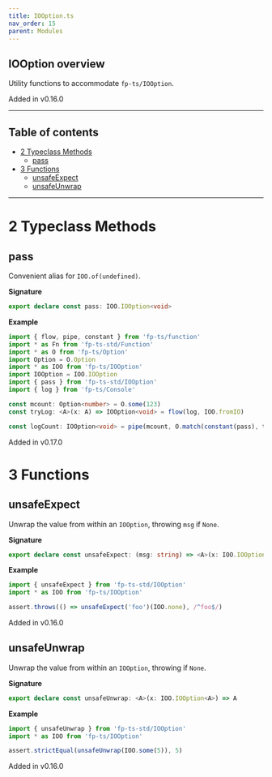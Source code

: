 ```yaml
---
title: IOOption.ts
nav_order: 15
parent: Modules
---
```


## IOOption overview

Utility functions to accommodate `fp-ts/IOOption`.

Added in v0.16.0

---

<h2 class="text-delta">Table of contents</h2>

- [2 Typeclass Methods](#2-typeclass-methods)
  - [pass](#pass)
- [3 Functions](#3-functions)
  - [unsafeExpect](#unsafeexpect)
  - [unsafeUnwrap](#unsafeunwrap)

---

# 2 Typeclass Methods

## pass

Convenient alias for `IOO.of(undefined)`.

**Signature**

```ts
export declare const pass: IOO.IOOption<void>
```

**Example**

```ts
import { flow, pipe, constant } from 'fp-ts/function'
import * as Fn from 'fp-ts-std/Function'
import * as O from 'fp-ts/Option'
import Option = O.Option
import * as IOO from 'fp-ts/IOOption'
import IOOption = IOO.IOOption
import { pass } from 'fp-ts-std/IOOption'
import { log } from 'fp-ts/Console'

const mcount: Option<number> = O.some(123)
const tryLog: <A>(x: A) => IOOption<void> = flow(log, IOO.fromIO)

const logCount: IOOption<void> = pipe(mcount, O.match(constant(pass), tryLog))
```

Added in v0.17.0

# 3 Functions

## unsafeExpect

Unwrap the value from within an `IOOption`, throwing `msg` if `None`.

**Signature**

```ts
export declare const unsafeExpect: (msg: string) => <A>(x: IOO.IOOption<A>) => A
```

**Example**

```ts
import { unsafeExpect } from 'fp-ts-std/IOOption'
import * as IOO from 'fp-ts/IOOption'

assert.throws(() => unsafeExpect('foo')(IOO.none), /^foo$/)
```

Added in v0.16.0

## unsafeUnwrap

Unwrap the value from within an `IOOption`, throwing if `None`.

**Signature**

```ts
export declare const unsafeUnwrap: <A>(x: IOO.IOOption<A>) => A
```

**Example**

```ts
import { unsafeUnwrap } from 'fp-ts-std/IOOption'
import * as IOO from 'fp-ts/IOOption'

assert.strictEqual(unsafeUnwrap(IOO.some(5)), 5)
```

Added in v0.16.0

